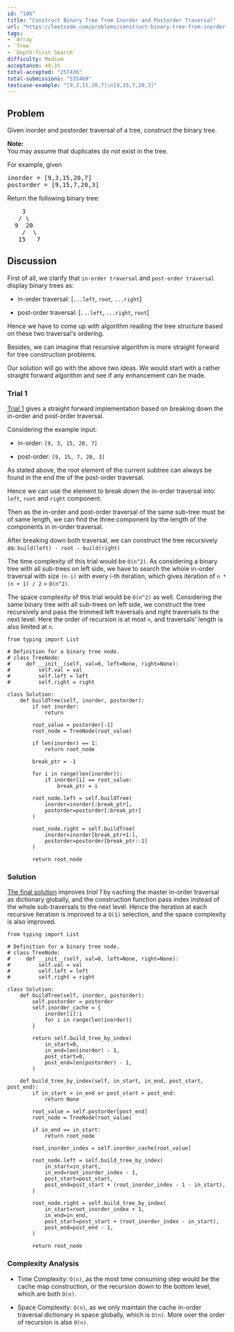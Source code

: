 ```yaml
---
id: "106"
title: "Construct Binary Tree from Inorder and Postorder Traversal"
url: "https://leetcode.com/problems/construct-binary-tree-from-inorder-and-postorder-traversal/description/"
tags:
- `Array`
- `Tree`
- `Depth-first Search`
difficulty: Medium
acceptance: 48.1%
total-accepted: "257436"
total-submissions: "535469"
testcase-example: "[9,3,15,20,7]\n[9,15,7,20,3]"
---
```


## Problem

<p>Given inorder and postorder traversal of a tree, construct the binary tree.</p>

<p><strong>Note:</strong><br />
You may assume that duplicates do not exist in the tree.</p>

<p>For example, given</p>

<pre>
inorder =&nbsp;[9,3,15,20,7]
postorder = [9,15,7,20,3]</pre>

<p>Return the following binary tree:</p>

<pre>
    3
   / \
  9  20
    /  \
   15   7
</pre>

## Discussion

First of all, we clarify that `in-order traversal` and `post-order traversal`
display binary trees as:

- in-order traversal: [`...left`, `root`, `...right`]

- post-order traversal: [`...left`, `...right`, `root`]

Hence we have to come up with algorithm reading the tree structure
based on these two traversal's ordering.

Besides, we can imagine that recursive algorithm is more
straight forward for tree construction problems.

Our solution will go with the above two ideas.
We would start with a rather straight forward algorithm and
see if any enhancement can be made.

### Trial 1

[Trial 1](./submission_v0.py3) gives a straight forward implementation based on
breaking down the in-order and post-order traversal.

Considering the example input:

- in-order: `[9, 3, 15, 20, 7]`

- post-order: `[9, 15, 7, 20, 3]`

As stated above, the root element of the current subtree can always be found
in the end the of the post-order traversal.

Hence we can use the element to break down the in-order traversal into:
`left`, `root` and `right` component.

Then as the in-order and post-order traversal of the same sub-tree must be of
same length, we can find the three component by the length of the components
in in-order traversal.

After breaking down both traversal, we can construct the tree recursively as:
`build(left) - root - build(right)`

The time complexity of this trial would be `O(n^2)`. As considering a binary
tree with all sub-trees on left side, we have to search the whole
in-order traversal with size `(n-i)` with every i-th iteration, which gives
iteration of `n * (n + 1) / 2` = `O(n^2)`.

The space complexity of this trial would be `O(n^2)` as well. Considering
the same binary tree with all sub-trees on left side, we construct the tree
recursively and pass the trimmed left traversals and right traversals to the
next level. Here the order of recursion is at most `n`,
and traversals' length is also limited at `n`.

```py3
from typing import List

# Definition for a binary tree node.
# class TreeNode:
#     def __init__(self, val=0, left=None, right=None):
#         self.val = val
#         self.left = left
#         self.right = right

class Solution:
    def buildTree(self, inorder, postorder):
        if not inorder:
            return

        root_value = postorder[-1]
        root_node = TreeNode(root_value)

        if len(inorder) == 1:
            return root_node

        break_ptr = -1

        for i in range(len(inorder)):
            if inorder[i] == root_value:
                break_ptr = i

        root_node.left = self.buildTree(
            inorder=inorder[:break_ptr],
            postorder=postorder[:break_ptr]
        )

        root_node.right = self.buildTree(
            inorder=inorder[break_ptr+1:],
            postorder=postorder[break_ptr:-1]
        )

        return root_node
```

### Solution

[The final solution](./submission.py3) improves *trial 1* by caching the
master in-order traversal as dictionary globally, and the construction function
pass index instead of the whole sub-traversals to the next level. Hence the
iteration at each recursive iteration is improved to a `O(1)` selection, and
the space complexity is also improved.

```py3
from typing import List

# Definition for a binary tree node.
# class TreeNode:
#     def __init__(self, val=0, left=None, right=None):
#         self.val = val
#         self.left = left
#         self.right = right

class Solution:
    def buildTree(self, inorder, postorder):
        self.postorder = postorder
        self.inorder_cache = {
            inorder[i]:i
            for i in range(len(inorder))
        }

        return self.build_tree_by_index(
            in_start=0,
            in_end=len(inorder) - 1,
            post_start=0,
            post_end=len(postorder) - 1,
        )

    def build_tree_by_index(self, in_start, in_end, post_start, post_end):
        if in_start > in_end or post_start > post_end:
            return None

        root_value = self.postorder[post_end]
        root_node = TreeNode(root_value)

        if in_end == in_start:
            return root_node

        root_inorder_index = self.inorder_cache[root_value]

        root_node.left = self.build_tree_by_index(
            in_start=in_start,
            in_end=root_inorder_index - 1,
            post_start=post_start,
            post_end=post_start + (root_inorder_index - 1 - in_start),
        )

        root_node.right = self.build_tree_by_index(
            in_start=root_inorder_index + 1,
            in_end=in_end,
            post_start=post_start + (root_inorder_index - in_start),
            post_end=post_end - 1,
        )

        return root_node
```

### Complexity Analysis

- Time Complexity: `O(n)`, as the most time consuming step would be the cache
  map construction, or the recursion down to the bottom level, which are both
  `O(n)`.

- Space Complexity: `O(n)`, as we only maintain the cache in-order traversal
  dictionary in space globally, which is `O(n)`.
  More over the order of recursion is also `O(n)`.
